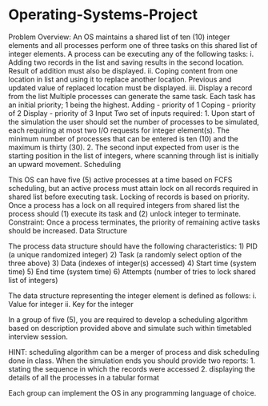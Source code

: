 # Operating-Systems-Project

Problem Overview:
An OS maintains a shared list of ten (10) integer elements and all processes perform one of three
tasks on this shared list of integer elements. A process can be executing any of the following tasks:
    i. Adding two records in the list and saving results in the second location. Result of
    addition must also be displayed.
    ii. Coping content from one location in list and using it to replace another location. Previous
    and updated value of replaced location must be displayed.
    iii. Display a record from the list
    Multiple processes can generate the same task. Each task has an initial priority; 1 being the highest.
    Adding - priority of 1 Coping - priority of 2 Display - priority of 3
    Input
Two set of inputs required:
    1. Upon start of the simulation the user should set the number of processes to be simulated,
    each requiring at most two I/O requests for integer element(s). The minimum number of
    processes that can be entered is ten (10) and the maximum is thirty (30).
    2. The second input expected from user is the starting position in the list of integers, where
    scanning through list is initially an upward movement.
    Scheduling

This OS can have five (5) active processes at a time based on FCFS scheduling, but an active
process must attain lock on all records required in shared list before executing task. Locking
of records is based on priority. Once a process has a lock on all required integers from
shared list the process should (1) execute its task and (2) unlock integer to terminate.
Constraint: Once a process terminates, the priority of remaining active tasks should be increased.
Data Structure

The process data structure should have the following characteristics:
    1) PID (a unique randomized integer)
    2) Task (a randomly select option of the three above)
    3) Data (indexes of integer(s) accessed)
    4) Start time (system time)
    5) End time (system time)
    6) Attempts (number of tries to lock shared list of integers)
    
The data structure representing the integer element is defined as follows:
    i. Value for integer
    ii. Key for the integer

In a group of five (5), you are required to develop a scheduling algorithm based on description
provided above and simulate such within timetabled interview session.

HINT: scheduling algorithm can be a merger of process and disk scheduling done in class.
When the simulation ends you should provide two reports:
    1. stating the sequence in which the records were accessed
    2. displaying the details of all the processes in a tabular format
    
Each group can implement the OS in any programming language of choice. 
